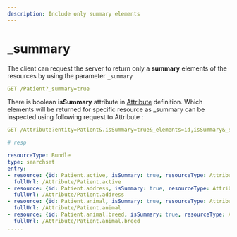 ```yaml
---
description: Include only summary elements
---
```


# \_summary

The client can request the server to return only a **summary** elements of the resources by using the parameter `_summary`

```yaml
GET /Patient?_summary=true
```

There is boolean **isSummary** attribute in [Attribute](../../advanced/entities-and-attributes.md) definition. Which elements will be returned for specific resource as \_summary  can be inspected using following request to Attribute :

```yaml
GET /Attribute?entity=Patient&.isSummary=true&_elements=id,isSummary&_sort=_id

# resp

resourceType: Bundle
type: searchset
entry:
- resource: {id: Patient.active, isSummary: true, resourceType: Attribute}
  fullUrl: /Attribute/Patient.active
- resource: {id: Patient.address, isSummary: true, resourceType: Attribute}
  fullUrl: /Attribute/Patient.address
- resource: {id: Patient.animal, isSummary: true, resourceType: Attribute}
  fullUrl: /Attribute/Patient.animal
- resource: {id: Patient.animal.breed, isSummary: true, resourceType: Attribute}
  fullUrl: /Attribute/Patient.animal.breed
.....
```

